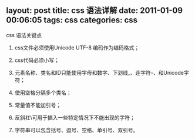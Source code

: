 layout: post
title: css 语法详解
date: 2011-01-09 00:06:05
tags: css
categories: css
---

css 语法关键点

<!-- more -->

1. css文件必须使用Unicode UTF-8 编码作为编码格式；

2. css代码必须小写；

3. 元素名称、类名和ID只能使用字母和数字、下划线_、连字符-、和Unicode字符；

4. 使用空格分隔多个类名；

5. 常量值不能加引号；

6. 反斜杠\可用于插入一些特定情况下不能出现的字符；

7. 字符串可以包含括号、逗号、空格、单引号、双引号。